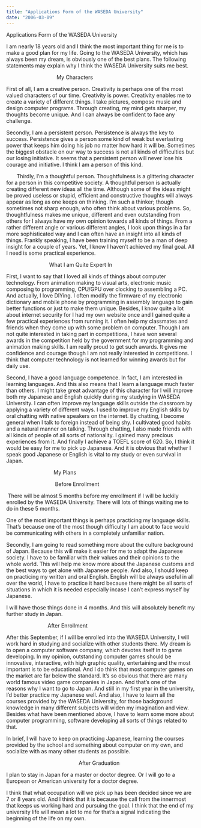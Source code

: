 ```yaml
---
title: "Applications Form of the WASEDA University"
date: "2006-03-09"
---
```


Applications Form of the WASEDA University

I am nearly 18 years old and I think the most important thing for me is to make a good plan for my life. Going to the WASEDA University, which has always been my dream, is obviously one of the best plans. The following statements may explain why I think the WASEDA University suits me best.

                                  My Characters

First of all, I am a creative person. Creativity is perhaps one of the most valued characters of our time. Creativity is power. Creativity enables me to create a variety of different things. I take pictures, compose music and design computer programs. Through creating, my mind gets sharper, my thoughts become unique. And I can always be confident to face any challenge.

Secondly, I am a persistent person. Persistence is always the key to success. Persistence gives a person some kind of weak but everlasting power that keeps him doing his job no matter how hard it will be. Sometimes the biggest obstacle on our way to success is not all kinds of difficulties but our losing initiative. It seems that a persistent person will never lose his courage and initiative. I think I am a person of this kind.

       Thirdly, I’m a thoughtful person. Thoughtfulness is a glittering character for a person in this competitive society. A thoughtful person is actually creating different new ideas all the time. Although some of the ideas might be proved useless or stupid, efficient and constructive thoughts will always appear as long as one keeps on thinking. I’m such a thinker; though sometimes not sharp enough, who often think about various problems. So, thoughtfulness makes me unique, different and even outstanding from others for I always have my own opinion towards all kinds of things. From a rather different angle or various different angles, I look upon things in a far more sophisticated way and I can often have an insight into all kinds of things. Frankly speaking, I have been training myself to be a man of deep insight for a couple of years. Yet, I know I haven’t achieved my final goal. All I need is some practical experience.

                             What I am Quite Expert In

First, I want to say that I loved all kinds of things about computer technology. From animation making to visual arts, electronic music composing to programming, CPU/GPU over clocking to assembling a PC. And actually, I love DIYing. I often modify the firmware of my electronic dictionary and mobile phone by programming in assembly language to gain better functions or just to make them unique. Besides, I know quite a lot about internet security for I had my own website once and I gained quite a few practical experiences from running it. I often help my classmates and friends when they come up with some problem on computer. Though I am not quite interested in taking part in competitions, I have won several awards in the competition held by the government for my programming and animation making skills. I am really proud to get such awards. It gives me confidence and courage though I am not really interested in competitions. I think that computer technology is not learned for winning awards but for daily use.

Second, I have a good language competence. In fact, I am interested in learning languages. And this also means that I learn a language much faster than others. I might take great advantage of this character for I will improve both my Japanese and English quickly during my studying in WASEDA University. I can often improve my language skills outside the classroom by applying a variety of different ways. I used to improve my English skills by oral chatting with native speakers on the internet. By chatting, I become general when I talk to foreign instead of being shy. I cultivated good habits and a natural manner on talking. Through chatting, I also made friends with all kinds of people of all sorts of nationality. I gained many precious experiences from it. And finally I achieve a TOEFL score of 620. So, I think it would be easy for me to pick up Japanese. And it is obvious that whether I speak good Japanese or English is vital to my study or even survival in Japan.

                                My Plans

                                 Before Enrollment

 There will be almost 5 months before my enrollment if I will be luckily enrolled by the WASEDA University. There will lots of things waiting me to do in these 5 months.

One of the most important things is perhaps practicing my language skills. That’s because one of the most though difficulty I am about to face would be communicating with others in a completely unfamiliar nation.

Secondly, I am going to read something more about the culture background of Japan. Because this will make it easier for me to adapt the Japanese society. I have to be familiar with their values and their opinions to the whole world. This will help me know more about the Japanese customs and the best ways to get alone with Japanese people. And also, I should keep on practicing my written and oral English. English will be always useful in all over the world, I have to practice it hard because there might be all sorts of situations in which it is needed especially incase I can’t express myself by Japanese.

I will have those things done in 4 months. And this will absolutely benefit my further study in Japan.

                            After Enrollment

After this September, if I will be enrolled into the WASEDA University, I will work hard in studying and socialize with other students there. My dream is to open a computer software company, which devotes itself in to game developing. In my opinion, outstanding computer games should be innovative, interactive, with high graphic quality, entertaining and the most important is to be educational. And I do think that most computer games on the market are far below the standard. It’s so obvious that there are many world famous video game companies in Japan. And that’s one of the reasons why I want to go to Japan. And still in my first year in the university, I’d better practice my Japanese well. And also, I have to learn all the courses provided by the WASEDA University, for those background knowledge in many different subjects will widen my imagination and view. Besides what have been mentioned above, I have to learn some more about computer programming, software developing all sorts of things related to that.

In brief, I will have to keep on practicing Japanese, learning the courses provided by the school and something about computer on my own, and socialize with as many other students as possible.

                                                 After Graduation

I plan to stay in Japan for a master or doctor degree. Or I will go to a European or American university for a doctor degree.

I think that what occupation will we pick up has been decided since we are 7 or 8 years old. And I think that it is because the call from the innermost that keeps us working hard and pursuing the goal. I think that the end of my university life will mean a lot to me for that’s a signal indicating the beginning of the life on my own.
